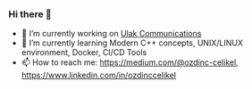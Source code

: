 ### Hi there 👋

- 🔭 I’m currently working on [Ulak Communications](https://www.ulakhaberlesme.com.tr/index.php/en/)
- 🌱 I’m currently learning Modern C++ concepts, UNIX/LINUX environment, Docker, CI/CD Tools
- 📫 How to reach me: https://medium.com/@ozdinc-celikel, https://www.linkedin.com/in/ozdinccelikel


<!--
**celikelozdinc/celikelozdinc** is a ✨ _special_ ✨ repository because its `README.md` (this file) appears on your GitHub profile.

Here are some ideas to get you started:

- 🔭 I’m currently working on [Ulak Communications](https://www.ulakhaberlesme.com.tr/index.php/en/)
- 🌱 I’m currently learning Modern C++ concepts, UNIX/LINUX environment, Docker, CI/CD Tools
- 👯 I’m looking to collaborate on ...
- 🤔 I’m looking for help with ...
- 💬 Ask me about ...
- 📫 How to reach me: https://medium.com/@ozdinc-celikel
- 😄 Pronouns: ...
- ⚡ Fun fact: ...
-->
